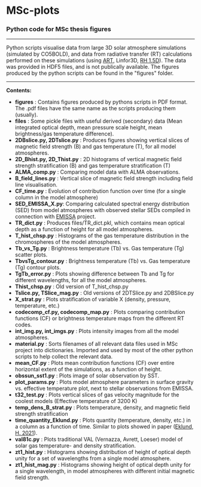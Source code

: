 # MSc-plots

### Python code for MSc thesis figures

---

Python scripts visualise data from large 3D solar atmosphere simulations (simulated by CO5BOLD), and data from radiative transfer (RT) calculations performed on these simulations (using [ART](https://github.com/SolarAlma/ART), Linfor3D, [RH 1.5D](https://github.com/ITA-Solar/rh)). The data was provided in HDF5 files, and is not publically available. The figures produced by the python scripts can be found in the "figures" folder.

---

**Contents:**

- **figures** : Contains figures produced by pythons scripts in PDF format. The .pdf files have the same name as the scripts producing them (usually).
- **files** : Some pickle files with useful derived (secondary) data (Mean integrated optical depth, mean pressure scale height, mean brightness/gas temperature difference).
- **2DBslice.py, 2DTslice.py** : Produces figures showing vertical slices of magnetic field strength (B) and gas temperature (T), for all model atmospheres.
- **2D_Bhist.py, 2D_Thist.py** : 2D histograms of vertical magnetic field strength stratification (B) and gas temperature stratification (T)
- **ALMA_comp.py** : Comparing model data with ALMA observations.
- **B_field_lines.py** : Vertical slice of magnetic field strength including field line visualisation.
- **CF_time.py** : Evolution of contribution function over time (for a single column in the model atmosphere)
- **SED_EMISSA_X.py**: Comparing calculated spectral energy distribution (SED) from model atmospheres with observed stellar SEDs compiled in connection with [EMISSA](https://www.mn.uio.no/rocs/english/projects/emissa/index.html) project.
- **TR_dict.py** : Produces files/TR_dict.pkl, which contains mean optical depth as a function of height for all model atmospheres.
- **T_hist_chsp.py** : Histograms of the gas temperature distribution in the chromospheres of the model atmospheres.
- **Tb_vs_Tg.py** : Brightness temperature (Tb) vs. Gas temperature (Tg) scatter plots.
- **TbvsTg_contour.py** : Brightness temperature (Tb) vs. Gas temperature (Tg) contour plots.
- **TgTb_error.py** : Plots showing difference between Tb and Tg for different wavelengths, for all the model atmospheres.
- **Thist_chsp.py** : Old version of T_hist_chsp.py
- **Tslice.py, TSlice_mag.py** : Old versions of 2DTSlice.py and 2DBSlice.py
- **X_strat.py** : Plots stratification of variable X (density, pressure, temperature, etc.)
- **codecomp_cf.py, codecomp_map.py** : Plots comparing contribution functions (CF) or brightness temperature maps from the different RT codes.
- **int_img.py, int_imgs.py** : Plots intensity images from all the model atmospheres.
- **material.py** : Sorts filenames of all relevant data files used in MSc project into dictionaries. Imported and used by most of the other python scripts to help collect the relevant data.
- **mean_CF.py** : Plots mean contribution functions (CF) over entire horizontal extent of the simulations, as a function of height.
- **obssun_sst1.py** : Plots image of solar observation by SST.
- **plot_params.py** : Plots model atmosphere parameters in surface gravity vs. effective temperature plot, next to stellar observations from EMISSA.
- **t32_test.py** : Plots vertical slices of gas velocity magnitude for the coolest models (Effective temperature of 3200 K)
- **temp_dens_B_strat.py** : Plots temperature, density, and magnetic field strength stratification
- **time_quantity_Eklund.py** : Plots quantity (temperature, density, etc.) in a column as a function of time. Similar to plots showed in paper ([Eklund, H. 2021](https://ui.adsabs.harvard.edu/abs/2021RSPTA.37900185E/abstract)).
- **val81c.py** : Plots traditional VAL (Vernazza, Avrett, Loeser) model of solar gas temperature- and density stratification.
- **zt1_hist.py** : Histograms showing distribution of height of optical depth unity for a set of wavelengths from a single model atmosphere.
- **zt1_hist_mag.py** : Histograms showing height of optical depth unity for a single wavelength, in model atmospheres with different initial magnetic field strength.
